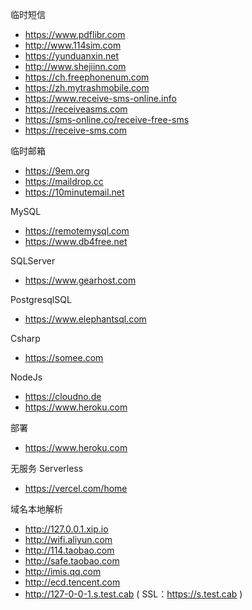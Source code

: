 临时短信
- <https://www.pdflibr.com>
- <http://www.114sim.com>
- <https://yunduanxin.net>
- <http://www.shejiinn.com>
- <https://ch.freephonenum.com>
- <https://zh.mytrashmobile.com>
- <https://www.receive-sms-online.info>
- <https://receiveasms.com>
- <https://sms-online.co/receive-free-sms>
- <https://receive-sms.com>

临时邮箱
- <https://9em.org>
- <https://maildrop.cc>
- <https://10minutemail.net>

MySQL
- <https://remotemysql.com>
- <https://www.db4free.net>

SQLServer
- <https://www.gearhost.com>

PostgresqlSQL
- <https://www.elephantsql.com>

Csharp
- <https://somee.com>

NodeJs
- <https://cloudno.de>
- <https://www.heroku.com>

部署
- <https://www.heroku.com>

无服务 Serverless
- <https://vercel.com/home>

域名本地解析
- <http://127.0.0.1.xip.io>
- <http://wifi.aliyun.com>
- <http://114.taobao.com>
- <http://safe.taobao.com>
- <http://imis.qq.com>
- <http://ecd.tencent.com>
- <http://127-0-0-1.s.test.cab> ( SSL：<https://s.test.cab> )
